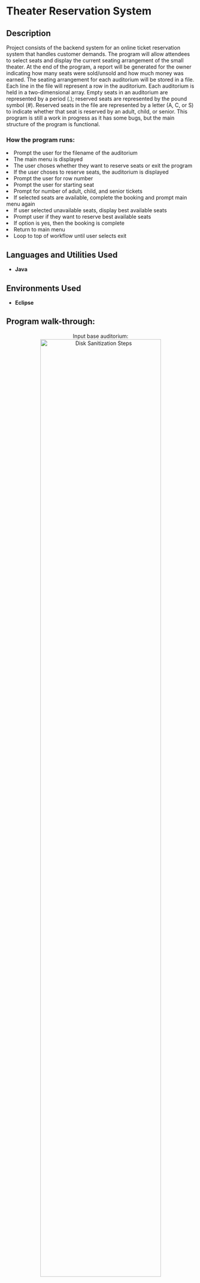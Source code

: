 <h1>Theater Reservation System</h1>


<h2>Description</h2>
Project consists of the backend system for an online ticket reservation system that handles customer demands. The program will allow attendees to select seats and display the current seating arrangement of the small theater. At the end of the program, a report will be generated for the owner indicating how many seats were sold/unsold and how much money was earned. The seating arrangement for each auditorium will be stored in a file. Each line in the file will represent a row in the auditorium. Each auditorium is held in a two-dimensional array. Empty seats in an auditorium are represented by a period (.); reserved seats are represented by the pound symbol (#). Reserved seats in the file are represented by a letter (A, C, or S) to indicate whether that seat is reserved by an adult, child, or senior. This program is still a work in progress as it has some bugs, but the main structure of the program is functional.
<br />
<h3>How the program runs: </h3>
<li>Prompt the user for the filename of the auditorium</li>
<li>The main menu is displayed</li>
<li>The user choses whether they want to reserve seats or exit the program</li>
<li>If the user choses to reserve seats, the auditorium is displayed</li>
<li>Prompt the user for row number</li>
<li>Prompt the user for starting seat</li>
<li>Prompt for number of adult, child, and senior tickets</li>
<li>If selected seats are available, complete the booking and prompt main menu again</li>
<li>If user selected unavailable seats, display best available seats</li>
<li>Prompt user if they want to reserve best available seats</li>
<li>If option is yes, then the booking is complete</li>
<li>Return to main menu</li>
<li>Loop to top of workflow until user selects exit</li>

<h2>Languages and Utilities Used</h2>

- <b>Java</b> 


<h2>Environments Used </h2>

- <b>Eclipse</b> 

<h2>Program walk-through:</h2>

<p align="center">
Input base auditorium: <br/>
<img src="https://i.imgur.com/GvCd4ca.png" height="80%" width="80%" alt="Disk Sanitization Steps"/>
<br />
<br />
Input seat reservation:  <br/>
<img src="https://i.imgur.com/ALZmNNU.png" height="80%" width="80%" alt="Disk Sanitization Steps"/>
<br />
<br />
Enter number of adult, child, and senior tickets: <br/>
<img src="https://i.imgur.com/KfUCdbW.png" height="80%" width="80%" alt="Disk Sanitization Steps"/>
<br />
<br />
Confirm your selection:  <br/>
<img src="https://i.imgur.com/mYXpmfk.png" height="80%" width="80%" alt="Disk Sanitization Steps"/>
<br />
<br />
Next auditorium file shows the seats just reserved:  <br/>
<img src="https://i.imgur.com/NHeckKR.png" height="80%" width="80%" alt="Disk Sanitization Steps"/>
<br />
<br />
Once user chooses exit, the total prices are displayed:  <br/>
<img src="https://i.imgur.com/7TG2FKs.png" height="80%" width="80%" alt="Disk Sanitization Steps"/>
<br />
<br />
</p>

<!--
 ```diff
- text in red
+ text in green
! text in orange
# text in gray
@@ text in purple (and bold)@@
```
--!>
